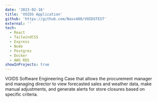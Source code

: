```yaml
---
date: '2023-02-16'
title: 'VOIDS Application'
github: 'https://github.com/Nass400/VOIDSTEST'
external: ''
tech:
  - React 
  - TailwindCSS
  - Express
  - Node
  - Postgres
  - Docker
  - AWS RDS
showInProjects: true
---
```


VOIDS Software Engineering Case that allows the procurement manager and managing director to view forecasted sales and weather data, make manual adjustments, and generate alerts for store closures based on specific criteria. 
